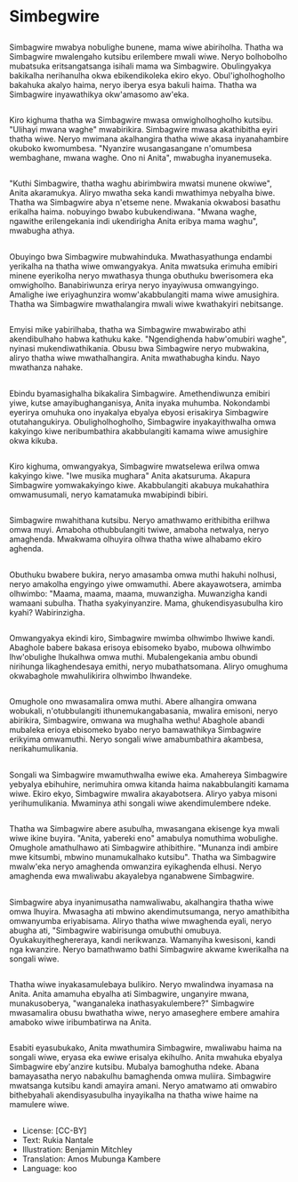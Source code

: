 # Simbegwire

##
Simbagwire mwabya nobulighe bunene, mama wiwe abiriholha. Thatha wa Simbagwire mwalengaho kutsibu erilembere mwali wiwe. Neryo bolhobolho mubatsuka eritsangatsanga isihali mama wa Simbagwire. Obulingyakya bakikalha nerihanulha okwa ebikendikoleka ekiro ekyo. Obul'igholhogholho bakahuka akalyo haima, neryo iberya esya bakuli haima. Thatha wa Simbagwire inyawathikya okw'amasomo aw'eka.

##
Kiro kighuma thatha wa Simbagwire mwasa omwigholhogholho kutsibu. "Ulihayi mwana waghe" mwabirikira. Simbagwire mwasa akathibitha eyiri thatha wiwe. Neryo mwimana akalhangira thatha wiwe akasa inyanahambire okuboko kwomumbesa. "Nyanzire wusangasangane n'omumbesa wembaghane, mwana waghe. Ono ni Anita", mwabugha inyanemuseka.

##
"Kuthi Simbagwire, thatha waghu abirimbwira mwatsi munene okwiwe", Anita akaramukya. Aliryo mwatha seka kandi mwathimya nebyalha biwe. Thatha wa Simbagwire abya n'etseme nene. Mwakania okwabosi basathu erikalha haima. nobuyingo bwabo kubukendiwana. "Mwana waghe, ngawithe erilengekania indi ukendirigha Anita eribya mama waghu", mwabugha athya.

##
Obuyingo bwa Simbagwire mubwahinduka. Mwathasyathunga endambi yerikalha na thatha wiwe omwangyakya. Anita mwatsuka erimuha emibiri minene eyerikolha neryo mwathasya thunga obuthuku bwerisomera eka omwigholho. Banabiriwunza erirya neryo inyayiwusa omwangyingo. Amalighe iwe eriyaghunzira womw'akabbulangiti mama wiwe amusighira. Thatha wa Simbagwire mwathalangira mwali wiwe kwathakyiri nebitsange.

##
Emyisi mike yabirilhaba, thatha wa Simbagwire mwabwirabo athi akendibulhaho habwa kathuku kake. "Ngendighenda habw'omubiri waghe", nyinasi mukendiwathikania. Obusu bwa Simbagwire neryo mubwakina, aliryo thatha wiwe mwathalhangira. Anita mwathabugha kindu. Nayo mwathanza nahake.

##
Ebindu byamasighalha bikakalira Simbagwire. Amethendiwunza emibiri yiwe, kutse amayibughanganisya, Anita inyaka muhumba. Nokondambi eyerirya omuhuka ono inyakalya ebyalya ebyosi erisakirya Simbagwire otutahangukirya. Obuligholhogholho, Simbagwire inyakayithwalha omwa kakyingo kiwe neribumbathira akabbulangiti kamama wiwe amusighire okwa kikuba.

##
Kiro kighuma, omwangyakya, Simbagwire mwatselewa erilwa omwa kakyingo kiwe. "Iwe musika mughara" Anita akatsuruma. Akapura Simbagwire yomwakakyingo kiwe. Akabbulangiti akabuya mukahathira omwamusumali, neryo kamatamuka mwabipindi bibiri.

##
Simbagwire mwahithana kutsibu. Neryo amathwamo erithibitha erilhwa omwa muyi. Amaboha othubbulangiti twiwe, amaboha netwalya, neryo amaghenda. Mwakwama olhuyira olhwa thatha wiwe alhabamo ekiro aghenda.

##
Obuthuku bwabere bukira, neryo amasamba omwa muthi hakuhi nolhusi, neryo amakolha engyingo yiwe omwamuthi. Abere akayawotsera, amimba olhwimbo: "Maama, maama, maama, muwanzigha. Muwanzigha kandi wamaani subulha. Thatha syakyinyanzire. Mama, ghukendisyasubulha kiro kyahi? Wabirinzigha.

##
Omwangyakya ekindi kiro, Simbagwire mwimba olhwimbo lhwiwe kandi. Abaghole babere bakasa erisoya ebisomeko byabo, mubowa olhwimbo lhw'obulighe lhukalhwa omwa muthi. Mubalengekania ambu obundi nirihunga likaghendesaya emithi, neryo mubathatsomana. Aliryo omughuma okwabaghole mwahulikirira olhwimbo lhwandeke.

##
Omughole ono mwasamalira omwa muthi. Abere alhangira omwana wobukali, n'otubbulangiti ithunemukangabasania, mwalira emisoni, neryo abirikira, Simbagwire, omwana wa mughalha wethu! Abaghole abandi mubaleka erioya ebisomeko byabo neryo bamawathikya Simbagwire erikyima omwamuthi. Neryo songali wiwe amabumbathira akambesa, nerikahumulikania.

##
Songali wa Simbagwire mwamuthwalha ewiwe eka. Amahereya Simbagwire yebyalya ebihuhire, nerimuhira omwa kitanda haima nakabbulangiti kamama wiwe. Ekiro ekyo, Simbagwire mwalira akayabotsera. Aliryo yabya misoni yerihumulikania. Mwaminya athi songali wiwe akendimulembere ndeke.

##
Thatha wa Simbagwire abere asubulha, mwasangana ekisenge kya mwali wiwe ikine buyira. "Anita, yabereki eno" amabulya nomuthima wobulighe. Omughole amathulhawo ati Simbagwire athibithire. "Munanza indi ambire mwe kitsumbi, mbwino munamukalhako kutsibu". Thatha wa Simbagwire mwalw'eka neryo amaghenda omwanzira eyikaghenda elhusi. Neryo amaghenda ewa mwaliwabu akayalebya nganabwene Simbagwire.

##
Simbagwire abya inyanimusatha namwaliwabu, akalhangira thatha wiwe omwa lhuyira. Mwasagha ati mbwino akendimutsumanga, neryo amathibitha omwanyumba eriyabisama. Aliryo thatha wiwe mwaghenda eyali, neryo abugha ati, "Simbagwire wabirisunga omubuthi omubuya. Oyukakuyitheghereraya, kandi nerikwanza. Wamanyiha kwesisoni, kandi nga kwanzire. Neryo bamathwamo bathi Simbagwire akwame kwerikalha na songali wiwe.

##
Thatha wiwe inyakasamulebaya bulikiro. Neryo mwalindwa inyamasa na Anita. Anita amamuha ebyalha ati Simbagwire, unganyire mwana, munakusoberya, "wanganaleka inathasyakulembere?" Simbagwire mwasamalira obusu bwathatha wiwe, neryo amaseghere embere amahira amaboko wiwe iribumbatirwa na Anita.

##
Esabiti eyasubukako, Anita mwathumira Simbagwire, mwaliwabu haima na songali wiwe, eryasa eka ewiwe erisalya ekihulho. Anita mwahuka ebyalya Simbagwire eby'anzire kutsibu. Mubalya bamoghutha ndeke. Abana bamayasatha neryo nabakulhu bamaghenda omwa muliira. Simbagwire mwatsanga kutsibu kandi amayira amani. Neryo amatwamo ati omwabiro bithebyahali akendisyasubulha inyayikalha na thatha wiwe haime na mamulere wiwe.

##
* License: [CC-BY]
* Text: Rukia Nantale
* Illustration: Benjamin Mitchley
* Translation: Amos Mubunga Kambere
* Language: koo
